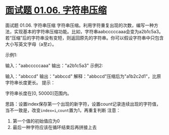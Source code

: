 # [面试题 01.06. 字符串压缩](https://leetcode-cn.com/problems/compress-string-lcci/)
面试题 01.06. 字符串压缩
字符串压缩。利用字符重复出现的次数，编写一种方法，实现基本的字符串压缩功能。比如，字符串aabcccccaaa会变为a2b1c5a3。若“压缩”后的字符串没有变短，则返回原先的字符串。你可以假设字符串中只包含大小写英文字母（a至z）。

示例1:

 输入："aabcccccaaa"
 输出："a2b1c5a3"
示例2:

 输入："abbccd"
 输出："abbccd"
 解释："abbccd"压缩后为"a1b2c2d1"，比原字符串长度更长。
提示：

字符串长度在[0, 50000]范围内。

思路：设置index保存第一个出现的新字符，设置count记录连续出现的字符值，当不一致是，改变`index=i`,`count`置为1，再重复判断
注意：
1. 第一个值的初始值应为0
2. 最后一种字符应该在循环结束后再拼接上去